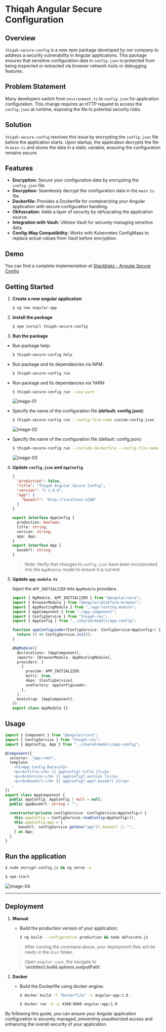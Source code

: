# Thiqah Angular Secure Configuration

## Overview

`thiqah-secure-config` is a new npm package developed by our company to address a security vulnerability in Angular applications. This package ensures that sensitive configuration data in `config.json` is protected from being inspected or extracted via browser network tools or debugging features.

## Problem Statement

Many developers switch from `environment.ts` to `config.json` for application configuration. This change requires an HTTP request to access the `config.json` at runtime, exposing the file to potential security risks.

## Solution

`thiqah-secure-config` resolves this issue by encrypting the `config.json` file before the application starts. Upon startup, the application decrypts the file in `main.ts` and stores the data in a static variable, ensuring the configuration remains secure.

## Features

- **Encryption:** Secure your configuration data by encrypting the `config.json` file.
- **Decryption:** Seamlessly decrypt the configuration data in the `main.ts` file.
- **Dockerfile:** Provides a Dockerfile for containerizing your Angular application with secure configuration handling.
- **Obfuscation:** Adds a layer of security by obfuscating the application source.
- **Integration with Vault:** Utilizes Vault for securely managing sensitive data.
- **Config-Map Compatibility:** Works with Kubernetes ConfigMaps to replace actual values from Vault before encryption.

## Demo

You can find a complete implementation at [Stackblatz - Angular Secure Config](https://stackblitz.com/edit/stackblitz-starters-yv8x5f)

## Getting Started

1. **Create a new angular application**

   ```sh
   $ ng new angular-app
   ```

2. **Install the package**

   ```sh
   $ npm install thiqah-secure-config
   ```

3. **Run the package**

- Run package help:

  ```sh
  $ thiqah-secure-config help
  ```

- Run package and its dependancies via NPM:
  ```sh
  $ thiqah-secure-config run
  ```
- Run package and its dependancies via YARN:
  ```sh
  $ thiqah-secure-config run --use-yarn
  ```
  ![image-01](https://raw.githubusercontent.com/Akmahmoud2024/thiqah_resources/main/Angular/SecureConfig/images/Run%20package%20and%20its%20dependencies-01.png)
  
- Specify the name of the configuration file __(default: config.json)__:
  ```sh
  $ thiqah-secure-config run --config-file-name custom-config.json
  ```
  
  ![image-02](https://raw.githubusercontent.com/Akmahmoud2024/thiqah_resources/main/Angular/SecureConfig/images/Specify%20the%20name%20of%20the%20configuration%20file-01.png)
  
- Specify the name of the configuration file (default: config.json):
  ```sh
  $ thiqah-secure-config run --include-dockerfile --config-file-name custom-config.json
  ```
  
  ![image-03](https://raw.githubusercontent.com/Akmahmoud2024/thiqah_resources/main/Angular/SecureConfig/images/Run%20package%20and%20include%20docker%20dependencies.png)
  
4. **Update `config.json` and `AppConfig`**

   ```json
   {
     "production": false,
     "title": "Thiqah Angular Secure Config",
     "version": "V 1.0.0",
     "app": {
       "baseUrl": "http://localhost:4200"
     }
   }
   ```

   ```ts
   export interface AppConfig {
     production: boolean;
     title: string;
     version: string;
     app: App;
   }
   export interface App {
     baseUrl: string;
   }
   ```

   > Note: Verify that changes to `config.json` have been incorporated into the `AppModule` model to ensure it is current.

5. **Update `app.module.ts`**

   Inject the `APP_INITIALIZER` into `AppModule` providers.

   ```ts
   import { NgModule, APP_INITIALIZER } from "@angular/core";
   import { BrowserModule } from "@angular/platform-browser";
   import { AppRoutingModule } from "./app-routing.module";
   import { AppComponent } from "./app.component";
   import { ConfigService } from "thiqah-res";
   import { AppConfig } from "../shared/models/app-config";

   function appConfigLoader(ConfigService: ConfigService<AppConfig>) {
     return () => ConfigService.init();
   }

   @NgModule({
     declarations: [AppComponent],
     imports: [BrowserModule, AppRoutingModule],
     providers: [
       {
         provide: APP_INITIALIZER,
         multi: true,
         deps: [ConfigService],
         useFactory: appConfigLoader,
       },
     ],
     bootstrap: [AppComponent],
   })
   export class AppModule {}
   ```

## Usage

```ts
import { Component } from "@angular/core";
import { ConfigService } from "thiqah-res";
import { AppConfig, App } from "../shared/models/app-config";

@Component({
  selector: "app-root",
  template: `
    <h2>App Config Data</h2>
    <p><b>Title:</b> {{ appConfig?.title }}</p>
    <p><b>Version:</b> {{ appConfig?.version }}</p>
    <p><b>BaseUrl:</b> {{ appConfig?.app?.baseUrl }}</p>
  `,
})
export class AppComponent {
  public appConfig: AppConfig | null = null;
  public appBaseUrl: string = "";

  constructor(private configService: ConfigService<AppConfig>) {
    this.appConfig = ConfigService.readConfig<AppConfig>();
    this.appConfig.app = {
      baseUrl: configService.getOne("app")?.baseUrl || "",
    } as App;
  }
}
```

## Run the application

```sh
$ node encrypt-config.js && ng serve -o
```

```sh
$ npm start
```
![image-04](https://raw.githubusercontent.com/Akmahmoud2024/thiqah_resources/main/Angular/SecureConfig/images/Angular-Secure-Config.png)

<hr>

## Deployment

1. **Manual**

   - Build the production version of your application:
     ```sh
     $ ng build --configuration production && node obfuscate.js
     ```
   > After running the command above, your deployment files will be ready in the `dist` folder.
   
   > Open `angular.json`, the navigate to __'architect.build.options.outputPath'__.
   
2. **Docker**
   - Build the Dockerfile using docker engine:
     ```sh
     $ docker build -f "Dockerfile" -t angular-app:1.0 .
     ```
     ```sh
     $ docker run -d -p 4100:8080 angular-app:1.0
     ```

By following this guide, you can ensure your Angular application configuration is securely managed, preventing unauthorized access and enhancing the overall security of your application.
